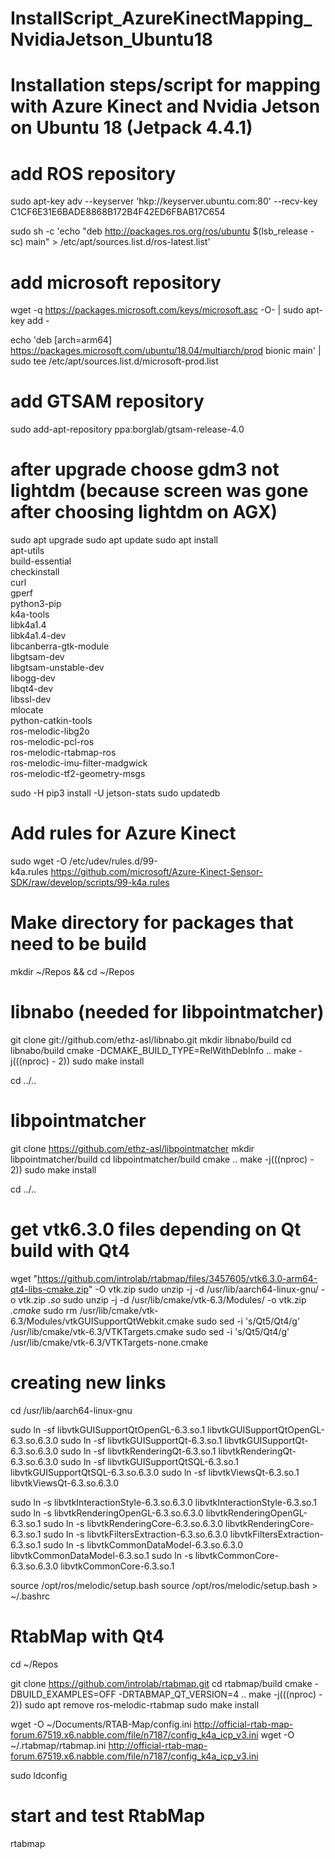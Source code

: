 # InstallScript_AzureKinectMapping_NvidiaJetson_Ubuntu18
# Installation steps/script for mapping with Azure Kinect and Nvidia Jetson on Ubuntu 18 (Jetpack 4.4.1)

# add ROS repository
sudo apt-key adv --keyserver 'hkp://keyserver.ubuntu.com:80' --recv-key C1CF6E31E6BADE8868B172B4F42ED6FBAB17C654

sudo sh -c 'echo "deb http://packages.ros.org/ros/ubuntu $(lsb_release -sc) main" > /etc/apt/sources.list.d/ros-latest.list'

# add microsoft repository
wget -q https://packages.microsoft.com/keys/microsoft.asc -O- | sudo apt-key add -

echo 'deb [arch=arm64] https://packages.microsoft.com/ubuntu/18.04/multiarch/prod bionic main' | sudo tee /etc/apt/sources.list.d/microsoft-prod.list

# add GTSAM repository
sudo add-apt-repository ppa:borglab/gtsam-release-4.0

# after upgrade choose gdm3 not lightdm (because screen was gone after choosing lightdm on AGX)
sudo apt upgrade
sudo apt update
sudo apt install \
apt-utils \
build-essential \
checkinstall \
curl \
gperf \
python3-pip \
k4a-tools \
libk4a1.4 \
libk4a1.4-dev \
libcanberra-gtk-module \
libgtsam-dev \
libgtsam-unstable-dev \
libogg-dev \
libqt4-dev \
libssl-dev \
mlocate \
python-catkin-tools \
ros-melodic-libg2o \
ros-melodic-pcl-ros \
ros-melodic-rtabmap-ros \
ros-melodic-imu-filter-madgwick \
ros-melodic-tf2-geometry-msgs

sudo -H pip3 install -U jetson-stats
sudo updatedb

# Add rules for Azure Kinect
sudo wget -O /etc/udev/rules.d/99-k4a.rules https://github.com/microsoft/Azure-Kinect-Sensor-SDK/raw/develop/scripts/99-k4a.rules

# Make directory for packages that need to be build
mkdir ~/Repos && cd ~/Repos

# libnabo (needed for libpointmatcher)
git clone git://github.com/ethz-asl/libnabo.git
mkdir libnabo/build
cd libnabo/build
cmake -DCMAKE_BUILD_TYPE=RelWithDebInfo ..
make -j$(($(nproc) - 2))
sudo make install

cd ../..

# libpointmatcher
git clone https://github.com/ethz-asl/libpointmatcher
mkdir libpointmatcher/build
cd libpointmatcher/build
cmake ..
make -j$(($(nproc) - 2))
sudo make install

cd ../..

# get vtk6.3.0 files depending on Qt build with Qt4
wget "https://github.com/introlab/rtabmap/files/3457605/vtk6.3.0-arm64-qt4-libs-cmake.zip" -O vtk.zip
sudo unzip -j -d /usr/lib/aarch64-linux-gnu/ -o vtk.zip *.so*
sudo unzip -j -d /usr/lib/cmake/vtk-6.3/Modules/ -o vtk.zip *.cmake*
sudo rm /usr/lib/cmake/vtk-6.3/Modules/vtkGUISupportQtWebkit.cmake
sudo sed -i 's/Qt5/Qt4/g' /usr/lib/cmake/vtk-6.3/VTKTargets.cmake
sudo sed -i 's/Qt5/Qt4/g' /usr/lib/cmake/vtk-6.3/VTKTargets-none.cmake

# creating new links
cd /usr/lib/aarch64-linux-gnu

sudo ln -sf libvtkGUISupportQtOpenGL-6.3.so.1 libvtkGUISupportQtOpenGL-6.3.so.6.3.0
sudo ln -sf libvtkGUISupportQt-6.3.so.1 libvtkGUISupportQt-6.3.so.6.3.0
sudo ln -sf libvtkRenderingQt-6.3.so.1 libvtkRenderingQt-6.3.so.6.3.0
sudo ln -sf libvtkGUISupportQtSQL-6.3.so.1 libvtkGUISupportQtSQL-6.3.so.6.3.0
sudo ln -sf libvtkViewsQt-6.3.so.1 libvtkViewsQt-6.3.so.6.3.0

sudo ln -s libvtkInteractionStyle-6.3.so.6.3.0 libvtkInteractionStyle-6.3.so.1
sudo ln -s libvtkRenderingOpenGL-6.3.so.6.3.0 libvtkRenderingOpenGL-6.3.so.1 
sudo ln -s libvtkRenderingCore-6.3.so.6.3.0 libvtkRenderingCore-6.3.so.1
sudo ln -s libvtkFiltersExtraction-6.3.so.6.3.0 libvtkFiltersExtraction-6.3.so.1
sudo ln -s libvtkCommonDataModel-6.3.so.6.3.0 libvtkCommonDataModel-6.3.so.1
sudo ln -s libvtkCommonCore-6.3.so.6.3.0 libvtkCommonCore-6.3.so.1

source /opt/ros/melodic/setup.bash
source /opt/ros/melodic/setup.bash > ~/.bashrc

# RtabMap with Qt4
cd ~/Repos

git clone https://github.com/introlab/rtabmap.git
cd rtabmap/build
cmake -DBUILD_EXAMPLES=OFF -DRTABMAP_QT_VERSION=4 ..
make -j$(($(nproc) - 2))
sudo apt remove ros-melodic-rtabmap
sudo make install

wget -O ~/Documents/RTAB-Map/config.ini http://official-rtab-map-forum.67519.x6.nabble.com/file/n7187/config_k4a_icp_v3.ini
wget -O ~/.rtabmap/rtabmap.ini http://official-rtab-map-forum.67519.x6.nabble.com/file/n7187/config_k4a_icp_v3.ini

sudo ldconfig

# start and test RtabMap
rtabmap
